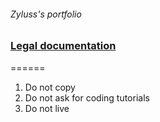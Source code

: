 
###### Zyluss's portfolio

### <a href="https://github.com/Zyluss/zyluss.github.io/blob/master/legal/LICENSE.md">Legal documentation</a>

======

1. Do not copy
2. Do not ask for coding tutorials
3. Do not live
